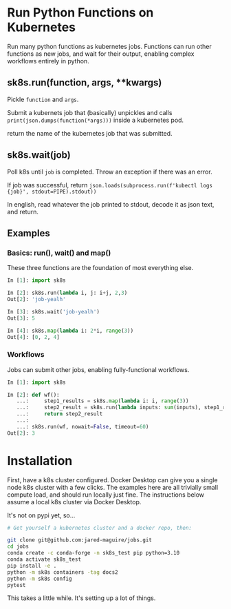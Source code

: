 # Run Python Functions on Kubernetes

Run many python functions as kubernetes jobs. Functions can run other functions as new jobs, and wait for their output, enabling complex workflows entirely in python.

## sk8s.run(function, args, **kwargs)

Pickle `function` and `args`. 

Submit a kubernets job that (basically) unpickles and calls `print(json.dumps(function(*args)))` inside a kubernetes pod.

return the name of the kubernetes job that was submitted.

## sk8s.wait(job)

Poll k8s until `job` is completed. Throw an exception if there was an error.

If job was successful, return `json.loads(subprocess.run(f'kubectl logs {job}', stdout=PIPE).stdout))`

In english, read whatever the job printed to stdout, decode it as json text, and return.

## Examples

### Basics: run(), wait() and map()
These three functions are the foundation of most everything else.

``` python
In [1]: import sk8s

In [2]: sk8s.run(lambda i, j: i+j, 2,3)
Out[2]: 'job-yealh'

In [3]: sk8s.wait('job-yealh')
Out[3]: 5

In [4]: sk8s.map(lambda i: 2*i, range(3))
Out[4]: [0, 2, 4]
```

### Workflows
Jobs can submit other jobs, enabling fully-functional workflows.

``` python
In [1]: import sk8s

In [2]: def wf():
   ...:     step1_results = sk8s.map(lambda i: i, range(3))
   ...:     step2_result = sk8s.run(lambda inputs: sum(inputs), step1_results, nowait=False)
   ...:     return step2_result
   ...:
   ...: sk8s.run(wf, nowait=False, timeout=60)
Out[2]: 3
```

# Installation

First, have a k8s cluster configured. Docker Desktop can give you a single node k8s cluster with a few clicks. The examples here are all trivially small compute load, and should run locally just fine. The instructions below assume a local k8s cluster via Docker Desktop.

It's not on pypi yet, so...

```bash
# Get yourself a kubernetes cluster and a docker repo, then:

git clone git@github.com:jared-maguire/jobs.git
cd jobs
conda create -c conda-forge -n sk8s_test pip python=3.10
conda activate sk8s_test
pip install -e .
python -m sk8s containers -tag docs2
python -m sk8s config
pytest
```

This takes a little while. It's setting up a lot of things.